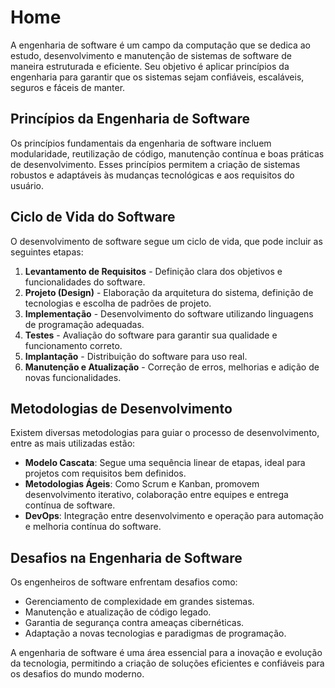 # Home

A engenharia de software é um campo da computação que se dedica ao estudo, desenvolvimento e
manutenção de sistemas de software de maneira estruturada e eficiente. Seu objetivo é aplicar
princípios da engenharia para garantir que os sistemas sejam confiáveis, escaláveis, seguros e
fáceis de manter.

## Princípios da Engenharia de Software
Os princípios fundamentais da engenharia de software incluem modularidade, reutilização de código,
manutenção contínua e boas práticas de desenvolvimento. Esses princípios permitem a criação de
sistemas robustos e adaptáveis às mudanças tecnológicas e aos requisitos do usuário.

## Ciclo de Vida do Software
O desenvolvimento de software segue um ciclo de vida, que pode incluir as seguintes etapas:

1. **Levantamento de Requisitos** - Definição clara dos objetivos e funcionalidades do software.
2. **Projeto (Design)** - Elaboração da arquitetura do sistema, definição de tecnologias e escolha
de padrões de projeto.
3. **Implementação** - Desenvolvimento do software utilizando linguagens de programação adequadas.
4. **Testes** - Avaliação do software para garantir sua qualidade e funcionamento correto.
5. **Implantação** - Distribuição do software para uso real.
6. **Manutenção e Atualização** - Correção de erros, melhorias e adição de novas funcionalidades.

## Metodologias de Desenvolvimento
Existem diversas metodologias para guiar o processo de desenvolvimento, entre as mais utilizadas
estão:

- **Modelo Cascata**: Segue uma sequência linear de etapas, ideal para projetos com requisitos bem
definidos.
- **Metodologias Ágeis**: Como Scrum e Kanban, promovem desenvolvimento iterativo, colaboração entre
equipes e entrega contínua de software.
- **DevOps**: Integração entre desenvolvimento e operação para automação e melhoria contínua do
software.

## Desafios na Engenharia de Software
Os engenheiros de software enfrentam desafios como:

- Gerenciamento de complexidade em grandes sistemas.
- Manutenção e atualização de código legado.
- Garantia de segurança contra ameaças cibernéticas.
- Adaptação a novas tecnologias e paradigmas de programação.

A engenharia de software é uma área essencial para a inovação e evolução da tecnologia, permitindo a
criação de soluções eficientes e confiáveis para os desafios do mundo moderno.

